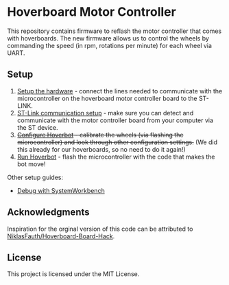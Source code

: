 # Hoverboard Motor Controller

This repository contains firmware to reflash the motor controller that comes with hoverboards. The new firmware allows us to control the wheels by commanding the speed (in rpm, rotations per minute) for each wheel via UART.

## Setup
1. [Setup the hardware](doc/1_HardwareSetup.md) - connect the lines needed to communicate with the microcontroller on the hoverboard motor controller board to the ST-LINK.
2. [ST-Link communication setup](doc/2_STLinkSetup.md) - make sure you can detect and communicate with the motor controller board from your computer via the ST device.
3. ~~[Configure Hoverbot](doc/3_Configuration.md) - calibrate the wheels (via flashing the microcontroller) and look through other configuration settings.~~ (We did this already for our hoverboards, so no need to do it again!)
4. [Run Hoverbot](doc/4_RunningHoverbot.md) - flash the microcontroller with the code that makes the bot move!

Other setup guides:
- [Debug with SystemWorkbench](dev_env/SystemWorkbench/README.md)




## Acknowledgments
Inspiration for the orginal version of this code can be attributed to [NiklasFauth/Hoverboard-Board-Hack](https://github.com/NiklasFauth/Hoverboard-Board-Hack).

## License

This project is licensed under the MIT License.
